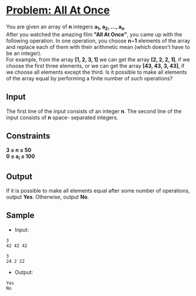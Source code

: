 # [Problem: All At Once](https://my.newtonschool.co/playground/code/vvl8rdjzhglt)

You are given an array of **n** integers **a<sub>1</sub>, a<sub>2</sub>, …, a<sub>n</sub>**. <br>
After you watched the amazing film **"All At Once"**, you came up with the following operation. In one operation, you choose **n−1** elements of the array and replace each of them with their arithmetic mean (which doesn't have to be an integer). <br>For example, from the array **[1, 2, 3, 1]** we can get the array **[2, 2, 2, 1]**, if we choose the first three elements, or we can get the array **[43, 43, 3, 43]**, if we choose all elements except the third.
Is it possible to make all elements of the array equal by performing a finite number of such operations?

## Input

The first line of the input consists of an integer **n**. The second line of the input consists of **n** space- separated integers.

## Constraints

**3 ≤ n ≤ 50** <br>
**0 ≤ a<sub>i</sub> ≤ 100**

## Output

If it is possible to make all elements equal after some number of operations, output **Yes**. Otherwise, output **No**.

## Sample

- Input:
```
3
42 42 42

3
24 2 22
```

- Output:
```
Yes
No
```
